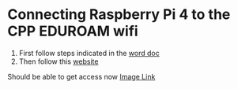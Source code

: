 # Connecting Raspberry Pi 4 to the CPP EDUROAM wifi

1. First follow steps indicated in the [word doc](https://github.com/MarcCruzs/NSFREU2022-Mobility-Scooter/blob/main/Raspberry%20Pi%204%20to%20EDUROAM/WiFi-eduraom-set-network-password.docx)
2. Then follow this [website](https://autottblog.wordpress.com/raspberry-pi-arduino/connecting-raspberry-pi-to-eduroam/)

Should be able to get access now
[Image Link](https://github.com/MarcCruzs/NSFREU2022-Mobility-Scooter/blob/main/Raspberry%20Pi%204%20to%20EDUROAM/thumbnail_image001.jpg)
